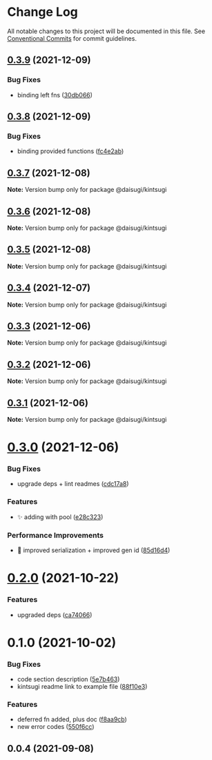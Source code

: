 # Change Log

All notable changes to this project will be documented in this file.
See [Conventional Commits](https://conventionalcommits.org) for commit guidelines.

## [0.3.9](https://github.com/daisugiland/daisugi/compare/@daisugi/kintsugi@0.3.8...@daisugi/kintsugi@0.3.9) (2021-12-09)


### Bug Fixes

* binding left fns ([30db066](https://github.com/daisugiland/daisugi/commit/30db0666a33fed4e41807aaa5f52606f36825a25))





## [0.3.8](https://github.com/daisugiland/daisugi/compare/@daisugi/kintsugi@0.3.7...@daisugi/kintsugi@0.3.8) (2021-12-09)


### Bug Fixes

* binding provided functions ([fc4e2ab](https://github.com/daisugiland/daisugi/commit/fc4e2ab405932f5ca3003df66179bfd8c862eddf))





## [0.3.7](https://github.com/daisugiland/daisugi/compare/@daisugi/kintsugi@0.3.6...@daisugi/kintsugi@0.3.7) (2021-12-08)

**Note:** Version bump only for package @daisugi/kintsugi





## [0.3.6](https://github.com/daisugiland/daisugi/compare/@daisugi/kintsugi@0.3.5...@daisugi/kintsugi@0.3.6) (2021-12-08)

**Note:** Version bump only for package @daisugi/kintsugi





## [0.3.5](https://github.com/daisugiland/daisugi/compare/@daisugi/kintsugi@0.3.4...@daisugi/kintsugi@0.3.5) (2021-12-08)

**Note:** Version bump only for package @daisugi/kintsugi





## [0.3.4](https://github.com/daisugiland/daisugi/compare/@daisugi/kintsugi@0.3.3...@daisugi/kintsugi@0.3.4) (2021-12-07)

**Note:** Version bump only for package @daisugi/kintsugi





## [0.3.3](https://github.com/daisugiland/daisugi/compare/@daisugi/kintsugi@0.3.2...@daisugi/kintsugi@0.3.3) (2021-12-06)

**Note:** Version bump only for package @daisugi/kintsugi





## [0.3.2](https://github.com/daisugiland/daisugi/compare/@daisugi/kintsugi@0.3.1...@daisugi/kintsugi@0.3.2) (2021-12-06)

**Note:** Version bump only for package @daisugi/kintsugi





## [0.3.1](https://github.com/daisugiland/daisugi/compare/@daisugi/kintsugi@0.3.0...@daisugi/kintsugi@0.3.1) (2021-12-06)

**Note:** Version bump only for package @daisugi/kintsugi





# [0.3.0](https://github.com/daisugiland/daisugi/compare/@daisugi/kintsugi@0.2.0...@daisugi/kintsugi@0.3.0) (2021-12-06)


### Bug Fixes

* upgrade deps + lint readmes ([cdc17a8](https://github.com/daisugiland/daisugi/commit/cdc17a8a7995921bf8c5ac66529ff6e54139dabb))


### Features

* :sparkles: adding with pool ([e28c323](https://github.com/daisugiland/daisugi/commit/e28c323a13540728039907c2f63c9bf02022e306))


### Performance Improvements

* :wrench: improved serialization + improved gen id ([85d16d4](https://github.com/daisugiland/daisugi/commit/85d16d4010c43b147ece472e91d4e8a31740589a))





# [0.2.0](https://github.com/daisugiland/daisugi/compare/@daisugi/kintsugi@0.1.0...@daisugi/kintsugi@0.2.0) (2021-10-22)


### Features

* upgraded deps ([ca74066](https://github.com/daisugiland/daisugi/commit/ca74066d918ba9b612975b1323e1a56d1a4c9f31))





# 0.1.0 (2021-10-02)


### Bug Fixes

* code section description ([5e7b463](https://github.com/daisugiland/daisugi/commit/5e7b4635ef50d413fdfdfc1c75c90f4c8c899a68))
* kintsugi readme link to example file ([88f10e3](https://github.com/daisugiland/daisugi/commit/88f10e3da5377b1e0dda5ea4b28f514e0ad0b26b))


### Features

* deferred fn added, plus doc ([f8aa9cb](https://github.com/daisugiland/daisugi/commit/f8aa9cb8a22553b8eeb73dba4efc43713f05466a))
* new error codes ([550f6cc](https://github.com/daisugiland/daisugi/commit/550f6ccb9cb92521e835af88c62d612755e45d3d))



## 0.0.4 (2021-09-08)
